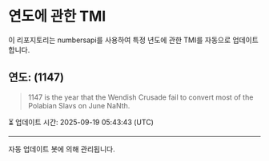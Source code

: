 
# 연도에 관한 TMI

이 리포지토리는 numbersapi를 사용하여 특정 년도에 관한 TMI를 자동으로 업데이트합니다.

## 연도: (1147)
> 1147 is the year that the Wendish Crusade fail to convert most of the Polabian Slavs on June NaNth.

⏳ 업데이트 시간: 2025-09-19 05:43:43 (UTC)

---
자동 업데이트 봇에 의해 관리됩니다.
